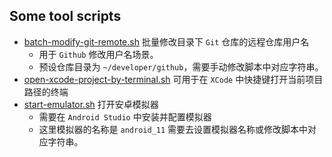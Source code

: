 ## Some tool scripts

* [batch-modify-git-remote.sh](./batch-modify-git-remote.sh) 批量修改目录下 `Git` 仓库的远程仓库用户名
  * 用于 `Github` 修改用户名场景。
  * 预设仓库目录为 `~/developer/github`，需要手动修改脚本中对应字符串。
* [open-xcode-project-by-terminal.sh](./open-xcode-project-by-terminal.sh) 可用于在 `XCode` 中快捷键打开当前项目路径的终端
* [start-emulator.sh](./start-emulator.sh) 打开安卓模拟器
  * 需要在 `Android Studio` 中安装并配置模拟器
  * 这里模拟器的名称是 `android_11` 需要去设置模拟器名称或修改脚本中对应字符串。